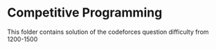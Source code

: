 # Competitive Programming

This folder contains solution of the codeforces question 
difficulty from 1200-1500